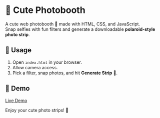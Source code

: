 # 📸 Cute Photobooth

A cute web photobooth 💖 made with HTML, CSS, and JavaScript.  
Snap selfies with fun filters and generate a downloadable **polaroid-style photo strip**.

## 🚀 Usage
1. Open `index.html` in your browser.  
2. Allow camera access.  
3. Pick a filter, snap photos, and hit **Generate Strip** 🎀.  

## 🔗 Demo
[Live Demo](https://your-demo-link-here.com)

Enjoy your cute photo strips! 🌸
